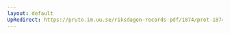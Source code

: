 ```yaml
---
layout: default
UpRedirect: https://pruto.im.uu.se/riksdagen-records-pdf/1874/prot-1874--fk--409.pdf
---
```

